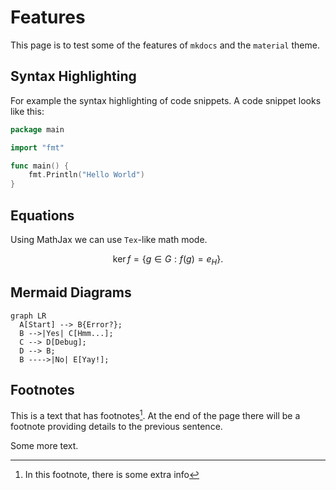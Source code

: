 # Features

This page is to test some of the features of `mkdocs` and the `material` theme.

## Syntax Highlighting

For example the syntax highlighting of code snippets.
A code snippet looks like this:

```go hl_lines="6" linenums="1"
package main

import "fmt"

func main() {
    fmt.Println("Hello World")
}
```

## Equations

Using MathJax we can use `Tex`-like math mode.

$$
\operatorname{ker} f=\{g\in G:f(g)=e_{H}\}{\mbox{.}}
$$

## Mermaid Diagrams

``` mermaid
graph LR
  A[Start] --> B{Error?};
  B -->|Yes| C[Hmm...];
  C --> D[Debug];
  D --> B;
  B ---->|No| E[Yay!];
```

## Footnotes

This is a text that has footnotes[^1].
At the end of the page there will be a footnote providing details to the previous sentence.

[^1]: In this footnote, there is some extra info

Some more text.


